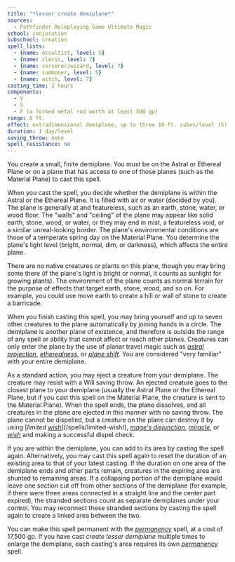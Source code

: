 ```yaml
---
title: "*lesser create demiplane*"
sources:
  - Pathfinder Roleplaying Game Ultimate Magic
school: conjuration
subschool: creation
spell_lists:
  - {name: occultist, level: 5}
  - {name: cleric, level: 7}
  - {name: sorcerer/wizard, level: 7}
  - {name: summoner, level: 5}
  - {name: witch, level: 7}
casting_time: 2 hours
components:
  - V
  - S
  - F (a forked metal rod worth at least 500 gp)
range: 0 ft.
effect: extradimensional demiplane, up to three 10-ft. cubes/level (S)
duration: 1 day/level
saving_throw: none
spell_resistance: no
---
```


You create a small, finite demiplane. You must be on the Astral or Ethereal Plane or on a plane that has access to one of those planes (such as the Material Plane) to cast this spell.

When you cast the spell, you decide whether the demiplane is within the Astral or the Ethereal Plane. It is filled with air or water (decided by you). The plane is generally  at and featureless, such as an earth, stone, water, or wood floor. The "walls" and "ceiling" of the plane may appear like solid earth, stone, wood, or water, or they may end in mist, a featureless void, or a similar unreal-looking border. The plane's environmental conditions are those of a temperate spring day on the Material Plane. You determine the plane's light level (bright, normal, dim, or darkness), which affects the entire plane.

There are no native creatures or plants on this plane, though you may bring some there (if the plane's light is bright or normal, it counts as sunlight for growing plants). The environment of the plane counts as normal terrain for the purpose of effects that target earth, stone, wood, and so on. For example, you could use move earth to create a hill or wall of stone to create a barricade.

When you finish casting this spell, you may bring yourself and up to seven other creatures to the plane automatically by joining hands in a circle. The demiplane is another plane of existence, and therefore is outside the range of any spell or ability that cannot affect or reach other planes. Creatures can only enter the plane by the use of planar travel magic such as [*astral projection*](/spells/astral-projection/), [*etherealness*](/spells/etherealness/), or [*plane shift*](/spells/plane-shift/). You are considered "very familiar" with your entire demiplane.

As a standard action, you may eject a creature from your demiplane. The creature may resist with a Will saving throw. An ejected creature goes to the closest plane to your demiplane (usually the Astral Plane or the Ethereal Plane, but if you cast this spell on the Material Plane, the creature is sent to the Material Plane). When the spell ends, the plane dissolves, and all creatures in the plane are ejected in this manner with no saving throw. The plane cannot be dispelled, but a creature on the plane can destroy it by using [*limited [*wish*](/spells/wish/)*](/spells/limited-wish/), [*mage's disjunction*](/spells/mages-disjunction/), [*miracle*](/spells/miracle/), or [*wish*](/spells/wish/) and making a successful dispel check.

If you are within the demiplane, you can add to its area by casting the spell again. Alternatively, you may cast this spell again to reset the duration of an existing area to that of your latest casting. If the duration on one area of the demiplane ends and other parts remain, creatures in the expiring area
are shunted to remaining areas. If a collapsing portion of the demiplane would leave one section cut off from other sections of the demiplane (for example, if there were three areas connected in a straight line and the center part expired), the stranded sections count as separate demiplanes under your control. You may reconnect these stranded sections by casting the spell again to create a linked area between the two.

You can make this spell permanent with the [*permanency*](/spells/permanency/) spell, at a cost of 17,500 gp. If you have cast *create lesser demiplane* multiple times to enlarge the demiplane, each casting's area requires its own [*permanency*](/spells/permanency/) spell.


